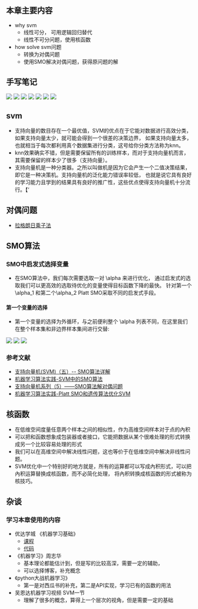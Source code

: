 ## 本章主要内容
* why svm
    * 线性可分， 可用逻辑回归替代
    * 线性不可分问题，使用核函数
* how solve svm问题
    * 转换为对偶问题
    * 使用SMO解决对偶问题，获得原问题的解
    
    
    
    
## 手写笔记

![](svm/svm_手写笔记01.jpg)
![](svm/svm_手写笔记02.jpg)
![](svm/svm_手写笔记03.jpg)
![](svm/svm_手写笔记04.jpg)
![](svm/svm_手写笔记05.jpg)
![](svm/svm_手写笔记06.jpg)
![](svm/svm_手写笔记总结.jpg)





## svm 

* 支持向量的数目存在一个最优值，SVM的优点在于它能对数据进行高效分类，如果支持向量太少，就可能会得到一个很差的决策边界，
如果支持向量太多，也就相当于每次都利用真个数据集进行分类，这号给你分类方法称为knn。
* knn效果确实不错，但是需要保留所有的训练样本，而对于支持向量机而言，其需要保留的样本少了很多（支持向量）。
* 支持向量机是一种分类器。之所以叫做机是因为它会产生一个二值决策结果，即它是一种决策机。支持向量机的泛化能力错误率较低，
也就是说它具有良好的学习能力且学到的结果具有良好的推广性，这些优点使得支持向量机十分流行。【‘




## 对偶问题

* [拉格朗日乘子法](https://github.com/jiye-algorithm/math/blob/master/%E6%8B%89%E6%A0%BC%E6%9C%97%E6%97%A5%E4%B9%98%E5%AD%90%E6%B3%95.jpg)





## SMO算法

### SMO中启发式选择变量

* 在SMO算法中，我们每次需要选取一对 \alpha 来进行优化，
通过启发式的选取我们可以更高效的选取待优化的变量使得目标函数下降的最快。
针对第一个 \alpha_1 和第二个\alpha_2 Platt SMO采取不同的启发式手段。

#### 第一个变量的选择

* 第一个变量的选择为外循环，与之前便利整个 \alpha 列表不同，在这里我们在整个样本集和非边界样本集间进行交替:

![](svm/SMO_启发式_第一个alpha选择.png)
![](svm/SMO_启发式_第二个alpha选择.png)
![](svm/kkt条件允许一定的误差.png)


### 参考文献
* [支持向量机(SVM)（五）-- SMO算法详解](https://blog.csdn.net/u011067360/article/details/26503719)
* [机器学习算法实践-SVM中的SMO算法](https://zhuanlan.zhihu.com/p/29212107)
* [支持向量机系列（5）——SMO算法解对偶问题](https://zhuanlan.zhihu.com/p/28299882)
* [机器学习算法实践-Platt SMO和遗传算法优化SVM](https://zhuanlan.zhihu.com/p/30173372)





## 核函数

* 在低维空间度量任意两个样本之间的相似性，作为高维空间样本对于点的內积
* 可以把和函数想象成包装器或者接口，它能把数据从某个很难处理的形式转换成另一个比较容易处理的形式
* 我们可以在高维空间中解决线性问题，这也等价于在低维空间中解决非线性问题。
* SVM优化中一个特别好的地方就是，所有的运算都可以写成內积形式，可以把內积运算替换成核函数，而不必简化处理，
将內积转换成核函数的形式被称为核技巧。





## 杂谈

### 学习本章使用的内容

* 优达学城 《机器学习基础》
    * [课程](https://classroom.udacity.com/courses/ud120/lessons/2252188570/concepts/30294285900923)
    * [代码](https://github.com/udacity/ud120-projects)
* 《机器学习》周志华
    * 基本理论都能估计到，但是写的比较高深，需要一定的辅助，
    * 可以选择博客，补充概念
* 《python大战机器学习》 
    * 第一是对西瓜书的补充，第二是API实现，学习已有的函数的用法
* 吴恩达机器学习视频 SVM一节
    * 理解了很多的概念，算得上一个层次的视角，但是需要一定的基础
